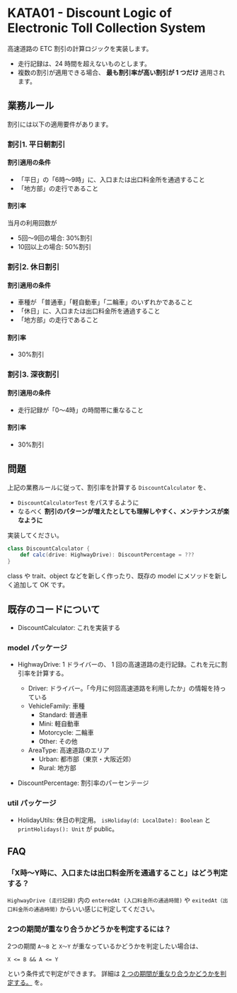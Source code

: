 # KATA01 - Discount Logic of Electronic Toll Collection System

高速道路の ETC 割引の計算ロジックを実装します。

- 走行記録は、24 時間を超えないものとします。
- 複数の割引が適用できる場合、 **最も割引率が高い割引が 1 つだけ** 適用されます。

## 業務ルール

割引には以下の適用要件があります。

### 割引1. 平日朝割引

#### 割引適用の条件
- 「平日」の「6時〜9時」に、入口または出口料金所を通過すること
- 「地方部」の走行であること

#### 割引率
当月の利用回数が
- 5回〜9回の場合: 30%割引
- 10回以上の場合: 50%割引

### 割引2. 休日割引

#### 割引適用の条件
- 車種が 「普通車」「軽自動車」「二輪車」のいずれかであること
- 「休日」に、入口または出口料金所を通過すること
- 「地方部」の走行であること

#### 割引率
- 30%割引

### 割引3. 深夜割引

#### 割引適用の条件
- 走行記録が「0〜4時」の時間帯に重なること

#### 割引率
- 30%割引

## 問題

上記の業務ルールに従って、割引率を計算する `DiscountCalculator` を、

- `DiscountCalculatorTest` をパスするように
- なるべく **割引のパターンが増えたとしても理解しやすく、メンテナンスが楽なように**

実装してください。



```scala
class DiscountCalculator {
    def calc(drive: HighwayDrive): DiscountPercentage = ???
}
```

class や trait、object などを新しく作ったり、既存の model にメソッドを新しく追加して OK です。

## 既存のコードについて

- DiscountCalculator: これを実装する

### model パッケージ

- HighwayDrive: 1 ドライバーの、 1 回の高速道路の走行記録。これを元に割引率を計算する。
  - Driver: ドライバー。「今月に何回高速道路を利用したか」の情報を持っている
  - VehicleFamily: 車種
    - Standard: 普通車
    - Mini: 軽自動車
    - Motorcycle: 二輪車
    - Other: その他
  - AreaType: 高速道路のエリア
    - Urban: 都市部（東京・大阪近郊）
    - Rural: 地方部

- DiscountPercentage: 割引率のパーセンテージ

### util パッケージ

- HolidayUtils: 休日の判定用。 `isHoliday(d: LocalDate): Boolean` と `printHolidays(): Unit` が public。

## FAQ

### 「X時〜Y時に、入口または出口料金所を通過すること」はどう判定する？
`HighwayDrive (走行記録)` 内の `enteredAt (入口料金所の通過時間)` や `exitedAt（出口料金所の通過時間)` からいい感じに判定してください。

### 2つの期間が重なり合うかどうかを判定するには？

2つの期間 `A〜B` と `X〜Y` が重なっているかどうかを判定したい場合は、

```
X <= B && A <= Y
```

という条件式で判定ができます。
詳細は [2 つの期間が重なり合うかどうかを判定する。](https://koseki.hatenablog.com/entry/20111021/range) を。